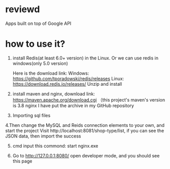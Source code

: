 # reviewd
Apps built on top of Google API
# how to use it?
1. install Redis(at least 6.0+ version) in the Linux. Or we can use redis in windows(only 5.0 version)

   Here is the download link: Windows: https://github.com/tporadowski/redis/releases
                              Linux: https://download.redis.io/releases/
   Unzip and install

2. install maven and nginx,
   download link: https://maven.apache.org/download.cgi （this project's maven's version is 3.8
   nginx I have put the archive in my GitHub repository


3. Importing sql files
 
4.Then change the MySQL and Reids connection elements to your own, and start the project
Visit http://localhost:8081/shop-type/list, if you can see the JSON data, then import the success

5. cmd input this commond: start nginx.exe
   
7. Go to http://127.0.0.1:8080/ open developer mode, and you should see this page
